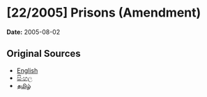 # [22/2005] Prisons (Amendment)

**Date:** 2005-08-02

## Original Sources

- [English](https://documents.gov.lk/view/acts/2005/8/22-2005_E.pdf)
- [සිංහල](https://documents.gov.lk/view/acts/2005/8/22-2005_S.pdf)
- [தமிழ்](https://documents.gov.lk/view/acts/2005/8/22-2005_T.pdf)
